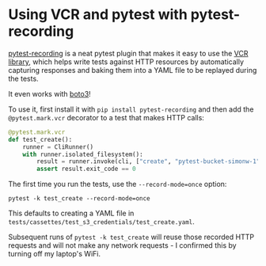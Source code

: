# Using VCR and pytest with pytest-recording

[pytest-recording](https://github.com/kiwicom/pytest-recording) is a neat pytest plugin that makes it easy to use the [VCR library](https://vcrpy.readthedocs.io/), which helps write tests against HTTP resources by automatically capturing responses and baking them into a YAML file to be replayed during the tests.

It even works with [boto3](https://aws.amazon.com/sdk-for-python/)!

To use it, first install it with `pip install pytest-recording` and then add the `@pytest.mark.vcr` decorator to a test that makes HTTP calls:

```python
@pytest.mark.vcr
def test_create():
    runner = CliRunner()
    with runner.isolated_filesystem():
        result = runner.invoke(cli, ["create", "pytest-bucket-simonw-1", "-c"])
        assert result.exit_code == 0
```

The first time you run the tests, use the `--record-mode=once` option:

    pytest -k test_create --record-mode=once

This defaults to creating a YAML file in `tests/cassettes/test_s3_credentials/test_create.yaml`.

Subsequent runs of `pytest -k test_create` will reuse those recorded HTTP requests and will not make any network requests - I confirmed this by turning off my laptop's WiFi.
